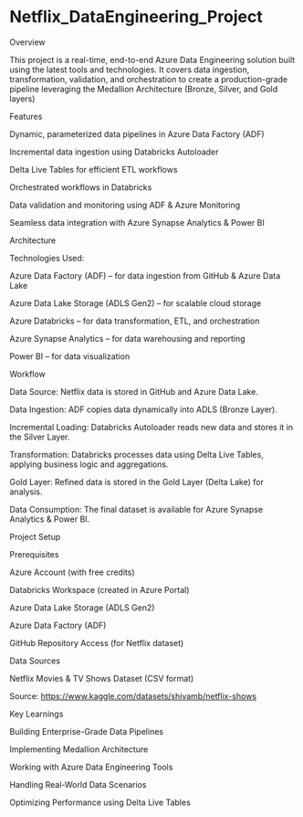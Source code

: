 # Netflix_DataEngineering_Project

Overview

This project is a real-time, end-to-end Azure Data Engineering solution built using the latest tools and technologies. It covers data ingestion, transformation, validation, and orchestration to create a production-grade pipeline leveraging the Medallion Architecture (Bronze, Silver, and Gold layers)

Features

Dynamic, parameterized data pipelines in Azure Data Factory (ADF)

Incremental data ingestion using Databricks Autoloader

Delta Live Tables for efficient ETL workflows

Orchestrated workflows in Databricks

Data validation and monitoring using ADF & Azure Monitoring

Seamless data integration with Azure Synapse Analytics & Power BI

Architecture

Technologies Used:

Azure Data Factory (ADF) – for data ingestion from GitHub & Azure Data Lake

Azure Data Lake Storage (ADLS Gen2) – for scalable cloud storage

Azure Databricks – for data transformation, ETL, and orchestration

Azure Synapse Analytics – for data warehousing and reporting

Power BI – for data visualization

Workflow

Data Source: Netflix data is stored in GitHub and Azure Data Lake.

Data Ingestion: ADF copies data dynamically into ADLS (Bronze Layer).

Incremental Loading: Databricks Autoloader reads new data and stores it in the Silver Layer.

Transformation: Databricks processes data using Delta Live Tables, applying business logic and aggregations.

Gold Layer: Refined data is stored in the Gold Layer (Delta Lake) for analysis.

Data Consumption: The final dataset is available for Azure Synapse Analytics & Power BI.

Project Setup

Prerequisites

Azure Account (with free credits)

Databricks Workspace (created in Azure Portal)

Azure Data Lake Storage (ADLS Gen2)

Azure Data Factory (ADF)

GitHub Repository Access (for Netflix dataset)

Data Sources

Netflix Movies & TV Shows Dataset (CSV format)

Source: https://www.kaggle.com/datasets/shivamb/netflix-shows

Key Learnings

Building Enterprise-Grade Data Pipelines

Implementing Medallion Architecture

Working with Azure Data Engineering Tools

Handling Real-World Data Scenarios

Optimizing Performance using Delta Live Tables
